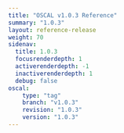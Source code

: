 ```yaml
---
title: "OSCAL v1.0.3 Reference"
summary: "1.0.3"
layout: reference-release
weight: 70
sidenav:
  title: 1.0.3
  focusrenderdepth: 1
  activerenderdepth: -1
  inactiverenderdepth: 1
  debug: false
oscal:
    type: "tag"
    branch: "v1.0.3"
    revision: "1.0.3"
    version: "1.0.3"
---
```

